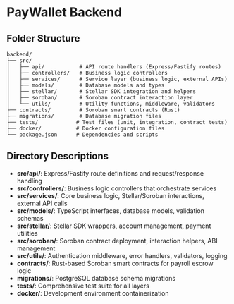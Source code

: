 # PayWallet Backend

## Folder Structure

```
backend/
├── src/
│   ├── api/           # API route handlers (Express/Fastify routes)
│   ├── controllers/   # Business logic controllers
│   ├── services/      # Service layer (business logic, external APIs)
│   ├── models/        # Database models and types
│   ├── stellar/       # Stellar SDK integration and helpers
│   ├── soroban/       # Soroban contract interaction layer
│   └── utils/         # Utility functions, middleware, validators
├── contracts/         # Soroban smart contracts (Rust)
├── migrations/        # Database migration files
├── tests/            # Test files (unit, integration, contract tests)
├── docker/           # Docker configuration files
└── package.json      # Dependencies and scripts
```

## Directory Descriptions

- **src/api/**: Express/Fastify route definitions and request/response handling
- **src/controllers/**: Business logic controllers that orchestrate services
- **src/services/**: Core business logic, Stellar/Soroban interactions, external API calls
- **src/models/**: TypeScript interfaces, database models, validation schemas
- **src/stellar/**: Stellar SDK wrappers, account management, payment utilities
- **src/soroban/**: Soroban contract deployment, interaction helpers, ABI management
- **src/utils/**: Authentication middleware, error handlers, validators, logging
- **contracts/**: Rust-based Soroban smart contracts for payroll escrow logic
- **migrations/**: PostgreSQL database schema migrations
- **tests/**: Comprehensive test suite for all layers
- **docker/**: Development environment containerization

